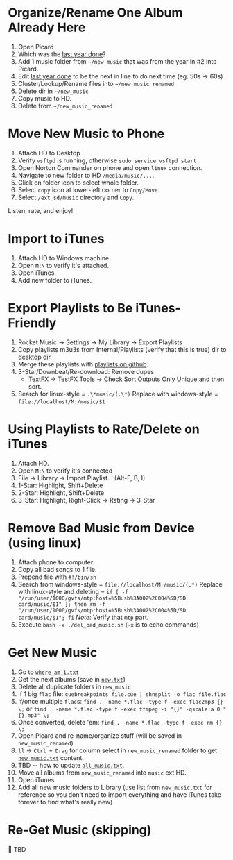 # Organize/Rename One Album Already Here
1. Open Picard
2. Which was the [last year done](https://github.com/jclevine/music_rating_instructions/blob/master/new/last_year_done.txt)? 
2. Add 1 music folder from `~/new_music` that was from the year in #2 into Picard.
3. Edit [last year done](https://github.com/jclevine/music_rating_instructions/edit/master/new/last_year_done.txt) to be the next in line to do next time (eg. 50s -> 60s)
4. Cluster/Lookup/Rename files into `~/new_music_renamed`
5. Delete dir in `~/new_music`
6. Copy music to HD.
7. Delete from `~/new_music_renamed`

# Move New Music to Phone
1. Attach HD to Desktop
2. Verify `vsftpd` is running, otherwise `sudo service vsftpd start`
3. Open Norton Commander on phone and open `linux` connection.
4. Navigate to new folder to HD `/media/music/...`.
5. Click on folder icon to select whole folder.
6. Select `copy` icon at lower-left corner to `Copy/Move`.
7. Select `/ext_sd/music` directory and `Copy`.

Listen, rate, and enjoy!

# Import to iTunes
1. Attach HD to Windows machine.
2. Open `M:\` to verify it's attached.
3. Open iTunes.
4. Add new folder to iTunes.

# Export Playlists to Be iTunes-Friendly
1. Rocket Music -> Settings -> My Library -> Export Playlists
2. Copy playlists m3u3s from Internal/Playlists (verify that this is true) dir to desktop dir.
3. Merge these playlists with [playlists on github](https://github.com/jclevine/music_rating_instructions/tree/master/playlists).
3. 3-Star/Downbeat/Re-download: Remove dupes
    - TextFX -> TestFX Tools -> Check Sort Outputs Only Unique and then sort.
4. Search for linux-style = `.\*music/(.\*)` 
   Replace with windows-style = `file://localhost/M:/music/$1`

# Using Playlists to Rate/Delete on iTunes
1. Attach HD.
2. Open `M:\` to verify it's connected
3. File -> Library -> Import Playlist... (Alt-F, B, I)
4. 1-Star: Highlight, Shift+Delete
5. 2-Star: Highlight, Shift+Delete
6. 3-Star: Highlight, Right-Click -> Rating -> 3-Star

# Remove Bad Music from Device (using linux)
1. Attach phone to computer.
1. Copy all bad songs to 1 file.
2. Prepend file with `#!/bin/sh`
3. Search  from windows-style = `file://localhost/M:/music/(.*)`
   Replace with linux-style and deleting = `if [ -f "/run/user/1000/gvfs/mtp:host=%5Busb%3A002%2C004%5D/SD card/music/$1" ]; then rm -f "/run/user/1000/gvfs/mtp:host=%5Busb%3A002%2C004%5D/SD card/music/$1"; fi`
   *Note*: Verify that `mtp` part.
4. Execute `bash -x ./del_bad_music.sh` (`-x` is to echo commands)

# Get New Music
1. Go to [`where_am_i.txt`](https://github.com/jclevine/music_rating_instructions/blob/master/new/where_am_i.txt)
2. Get the next albums (save in [`new.txt`](https://github.com/jclevine/music_rating_instructions/blob/master/new/new.txt))
4. Delete all duplicate folders in `new_music`
5. If 1 big `flac` file: `cuebreakpoints file.cue | shnsplit -o flac file.flac`
6. If/once multiple `flac`s: `find . -name *.flac -type f -exec flac2mp3 {} \;` or
                    `find . -name *.flac -type f -exec ffmpeg -i "{}" -qscale:a 0 "{}.mp3" \;`  
7. Once converted, delete 'em: `find . -name *.flac -type f -exec rm {} \;`
8. Open Picard and re-name/organize stuff (will be saved in `new_music_renamed`)
9. `ll` -> `Ctrl + Drag` for column select in `new_music_renamed` folder to get [`new_music.txt`](https://github.com/jclevine/music_rating_instructions/blob/master/new/new.txt) content.
10. TBD -- how to update [`all_music.txt`](https://github.com/jclevine/music_rating_instructions/blob/master/music_lists/all_music.txt).
9. Move all albums from `new_music_renamed` into `music` ext HD.
10. Open iTunes
11. Add all new music folders to Library (use list from `new_music.txt` for reference so you don't need to import everything and have iTunes take forever to find what's really new)

# Re-Get Music (skipping)
:small_orange_diamond: TBD
